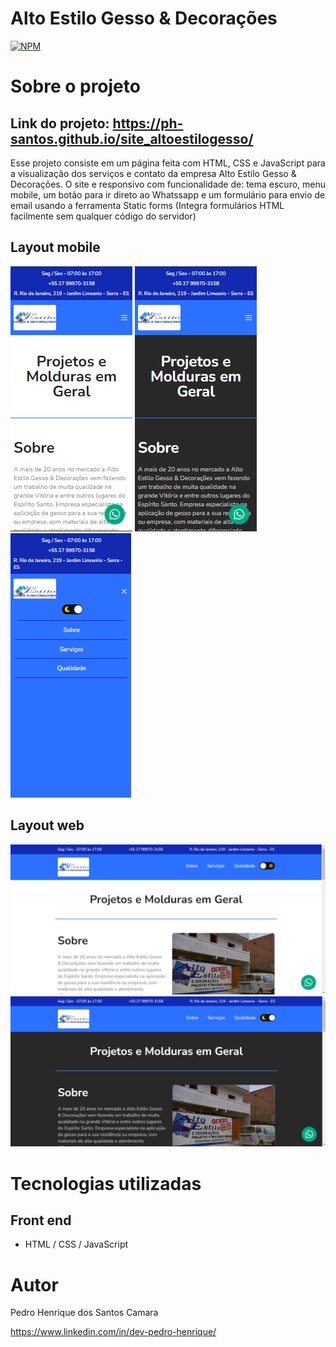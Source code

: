 # Alto Estilo Gesso & Decorações  
[![NPM](https://img.shields.io/npm/l/react)](https://github.com/ph-santos/exemplo-readme/blob/main/LICENCE) 

# Sobre o projeto

## Link do projeto: https://ph-santos.github.io/site_altoestilogesso/
Esse projeto consiste em um página feita com HTML, CSS e JavaScript para a visualização dos serviços e contato da empresa Alto Estilo Gesso & Decorações. O site e responsivo com funcionalidade de: tema escuro, menu mobile, um botão para ir direto ao Whatssapp e um formulário para envio de email usando a ferramenta Static forms (Integra formulários HTML facilmente sem qualquer código do servidor)
## Layout mobile
![Mobile 1](https://github.com/ph-santos/site_altoestilogesso/blob/main/assets/img/mobile_claro.png)
![Mobile 2](https://github.com/ph-santos/site_altoestilogesso/blob/main/assets/img/mobile_escuro.png)
![Mobile 3](https://github.com/ph-santos/site_altoestilogesso/blob/main/assets/img/menu_mobile.png)


## Layout web
![Web 1](https://github.com/ph-santos/site_altoestilogesso/blob/main/assets/img/pc_claro.png)
![Web 2](https://github.com/ph-santos/site_altoestilogesso/blob/main/assets/img/pc_escuro.png)


# Tecnologias utilizadas
## Front end
- HTML / CSS / JavaScript 

# Autor

Pedro Henrique dos Santos Camara

https://www.linkedin.com/in/dev-pedro-henrique/

